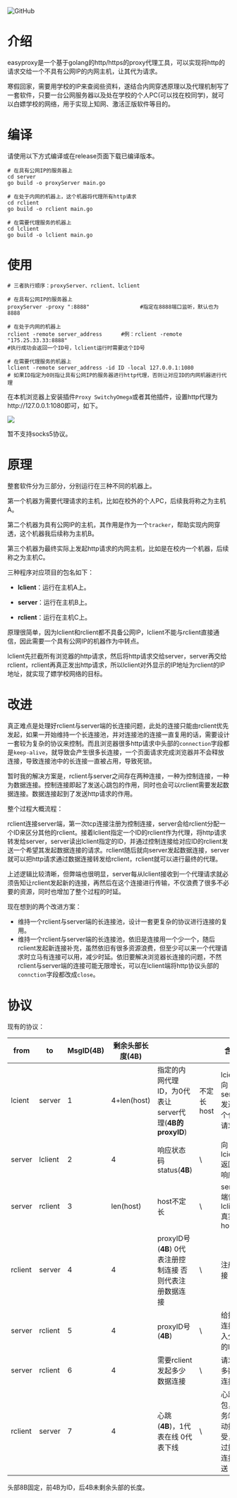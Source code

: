 ![GitHub](https://img.shields.io/github/license/gufeijun/easyproxy)

# 介绍

easyproxy是一个基于golang的http/https的proxy代理工具，可以实现将http的请求交给一个不具有公网IP的内网主机，让其代为请求。

寒假回家，需要用学校的IP来查阅些资料，遂结合内网穿透原理以及代理机制写了一套软件，只要一台公网服务器以及处在学校的个人PC(可以找在校同学)，就可以白嫖学校的网络，用于实现上知网、激活正版软件等目的。

# 编译

请使用以下方式编译或在release页面下载已编译版本。

```shell
# 在具有公网IP的服务器上
cd server
go build -o proxyServer main.go

# 在处于内网的机器上，这个机器将代理所有http请求
cd rclient
go build -o rclient main.go

# 在需要代理服务的机器上
cd lclient
go build -o lclient main.go
```

# 使用

```shell
# 三者执行顺序：proxyServer、rclient、lclient

# 在具有公网IP的服务器上
proxyServer -proxy ":8888"				  #指定在8888端口监听，默认也为8888

# 在处于内网的机器上
rclient -remote server_address		#例：rclient -remote "175.25.33.33:8888"
#执行成功会返回一个ID号，lclient运行时需要这个ID号

# 在需要代理服务的机器上
lclient -remote server_address -id ID -local 127.0.0.1:1080 
# 如果ID指定为0则指让具有公网IP的服务器进行http代理，否则让对应ID的内网机器进行代理
```

在本机浏览器上安装插件`Proxy SwitchyOmega`或者其他插件，设置http代理为http://127.0.0.1:1080即可，如下。

<a href="https://sm.ms/image/8BVqwSjsfeRFAuJ" target="_blank"><img src="https://i.loli.net/2021/01/11/8BVqwSjsfeRFAuJ.png" ></a>

暂不支持socks5协议。

# 原理

整套软件分为三部分，分别运行在三种不同的机器上。

第一个机器为需要代理请求的主机，比如在校外的个人PC，后续我将称之为主机A。

第二个机器为具有公网IP的主机，其作用是作为一个`tracker`，帮助实现内网穿透，这个机器我后续称为主机B。

第三个机器为最终实际上发起http请求的内网主机，比如是在校内一个机器，后续称之为主机C。

三种程序对应项目的包名如下：

+ **lclient**：运行在主机A上。

+ **server**：运行在主机B上。
+ **rclient**：运行在主机C上。

原理很简单，因为lclient和rclient都不具备公网IP，lclient不能与rclient直接通信，因此需要一个具有公网IP的机器作为中转点。

lclient先拦截所有浏览器的http请求，然后将http请求交给server，server再交给rclient，rclient再真正发出http请求，所以lclient对外显示的IP地址为rclient的IP地址，就实现了嫖学校网络的目标。

# 改进

真正难点是处理好rclient与server端的长连接问题，此处的连接只能由rclient优先发起，如果一开始维持一个长连接池，并对连接池的连接一直复用的话，需要设计一套较为复杂的协议来控制。而且浏览器很多http请求中头部的`connection`字段都是`keep-alive`，就导致会产生很多长连接，一个页面请求完成浏览器并不会释放连接，导致连接池中的长连接一直被占用，导致死锁。

暂时我的解决方案是，rclient与server之间存在两种连接，一种为控制连接，一种为数据连接。控制连接即起了发送心跳包的作用，同时也会可以rclient需要发起数据连接。数据连接起到了发送http请求的作用。

整个过程大概流程：

rclient连接server端，第一次tcp连接注册为控制连接，server会给rclient分配一个ID来区分其他的rclient。接着lclient指定一个ID的rclient作为代理，将http请求转发给server，server读出lclient指定的ID，并通过控制连接给对应ID的rclient发送一个希望其发起数据连接的请求。rclient随后就向server发起数据连接，server就可以把http请求通过数据连接转发给rclient，rclient就可以进行最终的代理。

上述逻辑比较清晰，但弊端也很明显，server每从lclient接收到一个代理请求就必须告知让rclient发起新的连接，再然后在这个连接进行传输，不仅浪费了很多不必要的资源，同时也增加了整个过程的时延。

现在想到的两个改进方案：

+ 维持一个rclient与server端的长连接池，设计一套更复杂的协议进行连接的复用。
+ 维持一个rclient与server端的长连接池，依旧是连接用一个少一个，随后rclient发起新连接补充，虽然依旧有很多资源浪费，但至少可以来一个代理请求时立马有连接可以用，减少时延。依旧要解决浏览器长连接的问题，不然rclient与server端的连接可能无限增长，可以在lclient端将http协议头部的`connction`字段都改成`close`。

# 协议

现有的协议：

| from    | to      | MsgID(4B) | 剩余头部长度(4B) |                                                          |            | 含义                                     |
| ------- | ------- | --------- | ---------------- | -------------------------------------------------------- | ---------- | ---------------------------------------- |
| lcient  | server  | 1         | 4+len(host)      | 指定的内网代理ID，为0代表让server代理(**4B的proxyID**)   | 不定长host | lcient向 server发送一个代理请求。        |
| server  | lclient | 2         | 4                | 响应状态码status(**4B**)                                 | \          | 向lcient返回的响应码                     |
| server  | rclient | 3         | len(host)        | host不定长                                               | \          | server端告诉lclient真实host              |
| rclient | server  | 4         | 4                | proxyID号(**4B**) 0代表注册控制连接 否则代表注册数据连接 | \          | 注册连接                                 |
| server  | rclient | 5         | 4                | proxyID号(**4B**)                                        | \          | 给控制连接写入分配的ID                   |
| server  | rclient | 6         | 4                | 需要rclient发起多少数据连接                              | \          | 请求更多数据连接                         |
| rclient | server  | 7         | 4                | 心跳(**4B**)，1代表在线 0代表下线                        | \          | 心跳包，服务端被动接受，通过控制连接发送 |

头部8B固定，前4B为ID，后4B未剩余头部的长度。